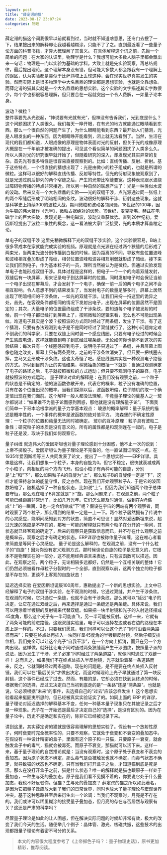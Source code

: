 ```yaml
---
layout: post
title: "薛定谔的猫"
date: 2023-08-17 23:07:24
categories: 物理
---
```


薛定谔的猫这个词我很早以前就看到过，当时就不知道啥意思，还专门去搜了一下，结果搜出来的解释却让我越看越糊涂，只能不了了之。直到最近看了一些量子论方面的科普书籍，才算大概理解了其含义。
在具体解释这个词之前，先抛一个简单的问题：在大家的认识里，物理学是什么？我想可能大多数人脑子里都会飘出来一句话：物理是一门以实验为基础的学科。大致上就是先实验观察，再总结规律，最后提出理论。这个理解本身没有错，但可能大多数人都会跟我有一个理解上的误区，认为实验都是类似于比萨斜塔上丢球这种，会在现实世界真实发生的实验。然而实际上是很多物理学中大名鼎鼎的理论都是思想实验，也就是全靠想象。而薛定谔的猫其实就是一个大名鼎鼎的思想实验。这个实验的文字描述其实字数很少，每个字也都很容易理解，但只要合在一起就突出一个令人费解，一如量子论本身。

波动？微粒？   
整件事要先从光说起，“神说要有光就有光”，但神没有告诉我们，光到底是什么？这个问题困扰了人类很久。我们每天一睁开眼，在有光的地方就能通过眼睛看到东西。那么一个很自然的问题产生了，为什么眼睛能看到东西？最开始人们猜测，光是人眼发出的一种东西，因为眼睛睁开能看到，闭上就无法看到了。当然，生活在现代的我们都知道，人眼成像的原理是物体表面对光的反射，但关于光的成像原理大概是在一千年前才被准确的提出，可见这个看似简单的问题困扰了人类多么久。所以人类对光的研究很早就开始了，但随着研究的深入，却发现光其实异常的复杂。首先光有很多特性是很容易直接观察到的。比如：直线传播、反射、折射。基于这些特点，一个很直接的猜想出现了：光是由微小的粒子组成的，也就是所谓的微粒。这样可以很好的解释直线传播、反射等特性。但光的衍射现象被观察到了，就是光透过前后排列的两个窄缝之后，产生的光带比窄缝要宽。这种表现跟水波绕过障碍物传播的特点非常接近。所以另一种自然的联想产生了：光是一种类似水波的波动。后来又有一个大名鼎鼎的实验——光的双缝干涉，点光源通过同一张纸上的两个窄缝后形成了明暗相间的条纹。波动很好的解释干涉、衍射这些现象。这就是科学史上持续300的波粒大战，期间微粒和波动各领风骚，18世纪的100年，因为牛顿的伟大著作《光学》，微粒占据绝对的优势。19世纪，麦克斯韦、赫兹在电磁学上的巨大突破，发现光是一种电磁波，波动又重获优势。直到20世纪初，爱因斯坦提出了波粒二象性的概念，这一看法被大家广泛接受，光的本质才算盖棺定论。

单电子的双缝干涉
这里先稍微解释下光的双缝干涉实验，这个实验很容易，B站上很多零成本在家就能完成实验的视频。原理就是点光源在经过两个狭缝的后形成了两束光，当两束光波分别传播到白板的时候，因为距离的不同，导致有些位置波峰和波峰相互叠加形成了亮纹，相邻位置波峰和波谷相互削弱就形成了暗纹。接下来让我们回到电子，作为基本粒子的一员，理所当然被认为是微粒。但通过实验发现单电子也能形成双缝干涉。具体过程是这样的，把电子一个一个的向着双缝发射，双缝后有一块屏幕，用来记录电子到达屏幕时的位置。同时发射电子时会保证当前一个电子出现在屏幕后，才会发射下一个电子，确保一前一后的两个电子之间不会相互影响。令人意想不到的结果发生了，当发射电子的数量足够多时，屏幕上居然出现了明暗相间的干涉条纹，一如光的双缝干涉。让我们来捋一捋这里的诡异之处，首先，在客观条件都相同的情况下发射出电子，出现在屏幕的位置居然不是固定的；其次，大量电子的位置最终组成了干涉条纹，要知道每个电子被发射的时候，前一个电子都已经打到屏幕上了，按照微粒的逻辑来看，怎么也不可能出现条纹。难道电子其实是个波？按照波的方式同时经过了两条缝，发生了干涉。有了这个猜测，只要有办法观测到电子是不是同时经过了双缝就行了。这种小问题肯定难不倒我们的科学家，只要在双缝上同时装一个感应线圈，只要有电子经过的时候会产生感应电流，这样就能直到电子到底经过哪条缝。无论如何你也猜不到这次的实验结果：每次只有一个线圈感应到电子，说明电子只通过了一条缝，并且屏幕上图像也随之改变，屏幕上只有两条亮纹，之前的干涉条纹消失了。但只要一把线圈去掉，立马又会形成干涉条纹。这也太奇怪了吧。感应线圈其实是一种观测电子路径的方式。所以到目前为止的实验结果，稍微抽象的概括一下就是：当通过观测确定了电子的路径之后，电子就按照微粒的方式运动；但只要不观测电子的路径，电子就按照波的方式运动。
量子理论对此的解释是：在我们没有观察之前，一个粒子的状态是不确定的，他的波函数弥散开来，代表它的概率，粒子没有准确的位置，只有在各个位置出现的概率。当我们探测以后，波函数坍缩，粒子随机的取一个确定值出现在我们面前。这个解释一般人都没法理解，毕竟量子理论的奠基人之一玻尔都说过：“如果谁不为量子论而感到困惑，那他就是没有理解量子论”。
下面我们简单一下哥本哈根学派的量子力学基本观点：
玻恩的概率解释：量子系统的描述是概率性的，一个事件的概率是波函数的绝对值平方。
海森堡的不确定性原理：一个粒子的位置和动量无法同时被确定。
玻尔的互补原理：粒子具有波粒二象性；研究粒子的本质是没有意义的，所有的属性都是和观测连在一起的。电子是粒子还是波，取决于我们如何观察它。

量子纠缠
就连伟大的爱因斯坦也对量子理论感到十分困惑，他不止一次的说到：上帝不掷骰子。爱因斯坦认为量子理论是不完备的，他一直试图证明这一点。在1935年爱因斯坦等三人共同发表了论文，提出了一个思想实验——ERP详谬。具体是这样，让我们想象一个粒子，本身的自旋为0。但它不稳定，很快就衰减成两个小粒子，向相反的两个方向飞开。假设小粒子有两种可能的自旋，分别是“上”和“下”，那么如果粒子A的自旋为“上”，那么粒子B的自旋便一定是“下”，这样才能保持总体的能量守恒，反之亦然。现在我们开始观察粒子A，于是它的波函数坍缩了，随机选择了一种自旋状态，比如说“上”。但因为我们知道两个粒子总体要守恒，那么现在粒子B肯定就是“下”旋。那么问题来了，在观测之前，两个粒子可能已经距离非常远了，比如几万光年。它们怎么能及时通信，做到在A坍缩成“上”的一瞬间，B也一定会坍缩成“下”呢？假设在宇宙的两端有两个观察者，同时观察了两个粒子，那么得到的结果一定是一上一下。两个粒子居然拥有了传说中的心灵感应，能瞬间感知到对方的状态，简直不可思议！显然对爱因斯坦来说，超过光速的感应是不存在的，那唯一可能的解释就只有两个粒子在分开的一瞬间，其状态就已经客观的确定了，后来的观察只是获取信息而已，并不存在什么观察之前是概率云，观察之后才有确定的状态。ERP详谬也被称作量子纠缠，这在唯心者看来简直是等同于心灵感应。
量子论是这么解释的，在观测之前，没有一个什么粒子的“自旋”！因为你没有定义观测方式，那时候谈论自旋的粒子是无意义的，它根本不是物理实在的一部分，这不能用经典语言来表达，只有波函数可以描述。因此，在观察之前，两个粒子，无论相隔多远都好，仍然是一个互相关联的整体！它们仍然必须被看作母粒子分裂时的一个全部，直到观察以前，这两个独立的粒子都是不存在的，更谈不上客观的自旋状态！

延迟选择实验
在爱因斯坦诞辰100周年，惠勒提出了一个新的思想实验。上文中已经解释了电子的双缝干涉实验，在不观测的时候，它通过双缝，并产生干涉条纹。在观测的时候，它只通过一条缝，也就不会有干涉条纹。那么就可以“延迟”电子的决定，让它在通过双缝之后，再来选择是通过一条缝还是两条缝。具体来说，我们可以用涂着半镀银的反射镜来代替双缝。如果把一块半射镜和光子的入射途径摆成45度角，那么这个光子有一半可能直飞，另一半可能被反射。这样一来，它就有了两条可能的前进路径，这跟双缝实验里，电子可以选择左边或者右边的路径在本质上是一样的。不过，只要我们愿意，我们同样可以让这个光子“同时沿着两条路径而来”：只要在终点处再插入一块同样呈45度角的半镀银反射镜，然后仔细安排位相，我们完全可以让这个光子“自我干涉”，在一个方向上抵消，而只在另一个方向出现。这样做，就好比让电子同时通过两条狭缝而产生干涉图纹，按照量子派的说法，因为发生了干涉，光子必定“同时经过了两条道路”，就像同时通过了双缝一样！
总而言之，如果我们不在终点处插入半反射镜，光子就沿着某一条道路而来，反之，它就同时经过两条道路。现在的问题是，是不是要在终点处插入反射镜，我们可以在“最后关头”才做出决定，而这时候理论上光子早就通过了第一块反射镜，这个事件已经成了过去。然而，有趣的是，它却必须在快到达终点的时候，根据我们的选择，反过去决定自己当初到底走的是“一条路”还是“两条路”。也就是说，它必须根据“未来”的事件，去选择自己的“过去”应该怎样发生！
这个思想实验看起来挺匪夷所思的，但已经被真实实验证实了的。如同上面的 ERP 的详谬，量子理论对延迟选择的解释基本不变，任何一种基本量子现象只在其被记录之后才是一种现象。光子在一开始还是最后才决定自己的“选择”，是没有区别的。因为在量子论中，历史不是确定和实在的，除非它已经被记录下来。

讲到这里，其实薛定谔的猫就是很容易理解的思想实验了。假设有一个放射性原子，何时衰变时完全概率性的，只要不观察，它就处于衰变和不衰变的叠加态中。在假设有一种设计精密的盒子，里面有这个原子和一只猫，只要原子一衰变，就会触发盒子中的毒气，猫就会被毒死。而原子不衰变，那猫就可以活下来。这样一来，基于量子理论的自然推论就是：当没有观察时，这个原子处于衰变和不衰变的叠加态。因为原子状态不确定，那么毒气是否被触发也就不确定，而毒气状态不确定，就导致猫的状态也不确定。只有当我们打开盒子之后，才知道猫到底是死是活。那么在没打开盒子之前，猫是什么状态？唯一的解释就是猫也跟原子一样处于叠加态，一种生与死的叠加态。原子是我们看不见摸不着的，你要说它处于什么叠加态，我也不好反驳你。但猫？生与死的叠加态？
薛定谔的猫之所以如此著名，是因为它把量子效应放大到了我们的日常世界，同时也放大了量子理论与宏观世界冲突。基于这种思路甚至后来衍生出一个论调：当我们不观察时，月亮是不存在的。我们或许可以稀里糊涂的接受量子叠加态，但月亮的存在与否居然与观察有关？这还是严肃的科学吗？

尽管量子理论是如此的让人困惑，但在解决实际问题的时候却非常有效，极大的改变了我们今天的生活。随便举几个例子：晶体管、激光、核磁共振，这些技术的出现都跟量子理论有着密不可分的关系。

> 本文的内容很大程度参考了《上帝掷色子吗？：量子物理史话》，原书更加精彩，推荐阅读。